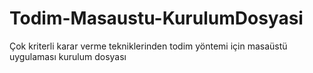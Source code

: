 # Todim-Masaustu-KurulumDosyasi
 Çok kriterli karar verme tekniklerinden todim yöntemi için masaüstü uygulaması kurulum dosyası
